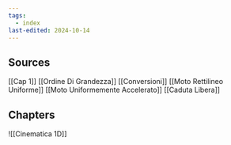 ```yaml
---
tags:
  - index
last-edited: 2024-10-14
---
```


## Sources

[[Cap 1]]
[[Ordine Di Grandezza]]
[[Conversioni]]
[[Moto Rettilineo Uniforme]]
[[Moto Uniformemente Accelerato]]
[[Caduta Libera]]

## Chapters

![[Cinematica 1D]]